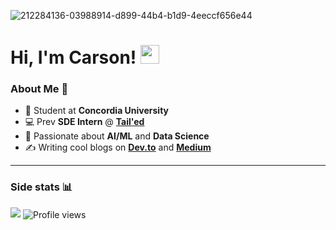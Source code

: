 ![212284136-03988914-d899-44b4-b1d9-4eeccf656e44](https://github.com/carsonSgit/carsonSgit/assets/92652800/6cdcbdc9-78e7-4e1a-ab11-e9fe3cb9e622)
<!-- Replace repo=____ & github.com/carsonSgit/_____ [![ReadMe Card](https://github-readme-stats.vercel.app/api/pin/?username=carsonSgit&repo=CropCare)](https://github.com/carsonSgit/CropCare) -->

<h1>Hi, I'm Carson! <img src="https://media.giphy.com/media/hvRJCLFzcasrR4ia7z/giphy.gif" width="30px"></h1>

### About Me 🌟
- 🏫 Student at **Concordia University**
- 💻 Prev **SDE Intern** @ [**Tail'ed**](https://www.tailed.ca)
- 🤖 Passionate about **AI/ML** and **Data Science**
- ✍️ Writing cool blogs on **[Dev.to](https://dev.to/carsonsgit)** and **[Medium](https://medium.com/@carsonspriggs6)**

---

### Side stats 📊

<img src="https://github-readme-stats.vercel.app/api/top-langs/?username=carsonSgit&hide=css,mermaid,html,Jupyter%20Notebook,SCSS&hide_progress=true&custom_title=Public%20Code%20Written&langs_count=8&theme=tokyonight" />

<img src="https://komarev.com/ghpvc/?username=carsonSgit&&style=for-the-badge" alt="Profile views" align="center" />

<!--
<img src="https://github-readme-stats.vercel.app/api/top-langs/?username=carsonSgit&hide=css,mermaid,html,Jupyter%20Notebook&hide_progress=true&custom_title=Public%20Code%20Written&langs_count=8" />
<img src="https://streak-stats.demolab.com?user=carsonSgit&theme=transparent&hide_border=true&border_radius=30" /> 
<img height="240em" src="https://github-readme-stats.vercel.app/api?username=carsonSgit&show_icons=true&locale=en&theme=tokyonight" alt="carsonSgit" />
-->
  


